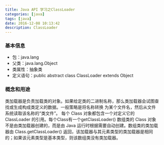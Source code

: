 ```yaml
---
title: Java API 学习之ClassLoader
categories: [java]
tags: [java]
date: 2016-12-08 10:13:42
description: ClassLoader
---
```


### 基本信息
- 包：java.lang
- 父类：java.lang.Object
- 类属性：抽象类
- 定义语句：public abstract class ClassLoader extends Object

### 概念和用途
类加载器是负责加载类的对象。如果给定类的二进制名称，那么类加载器会试图查找或生成构成类定义的数据。一般策略是将名称转换
为某个文件名，然后从文件系统读取该名称的“类文件”。
每个 Class 对象都包含一个对定义它的 ClassLoader 的引用。每个Class有一个getClassLoader()
数组类的 Class 对象不是由类加载器创建的，而是由 Java 运行时根据需要自动创建。数组类的类加载器由 Class.getClassLoader() 
返回，该加载器与其元素类型的类加载器是相同的；如果该元素类型是基本类型，则该数组类没有类加载器。